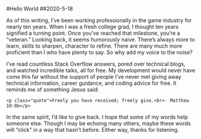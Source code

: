 #Hello World
##2020-5-18

As of this writing, I’ve been working professionally in the game industry for nearly ten years. When I was a fresh college grad, I thought ten years signified a turning point. Once you’ve reached that milestone, you’re a “veteran.” Looking back, it seems humorously naive. There’s always more to learn, skills to sharpen, character to refine. There are many much more proficient than I who have plenty to say. So why add my voice to the noise?

I’ve read countless Stack Overflow answers, pored over technical blogs, and watched incredible talks, all for free. My development would never have come this far without the support of people I’ve never met giving away technical information, career guidance, and coding advice for free. It reminds me of something Jesus said:

	<p class="quote">Freely you have received; freely give.<br>- Matthew 10:8b</p>

In the same spirit, I’d like to give back. I hope that some of my words help someone else. Though I may be echoing many others, maybe these words will “click” in a way that hasn’t before. Either way, thanks for listening.

